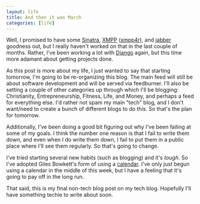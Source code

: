 ```yaml
---
layout: life
title: And then it was March
categories: [life]
---
```

Well, I promised to have some [Sinatra](http://www.sinatrarb.com/), [XMPP](http://xmpp.org/) ([xmpp4r](http://home.gna.org/xmpp4r/)), and [jabber](http://www.jabber.org/) goodness out, but I really haven't worked on that in the last couple of months.  Rather, I've been working a lot with [Django](http://www.djangoproject.com) again, but this time more adamant about getting projects done.

As this post is more about my life, I just wanted to say that starting tomorrow, I'm going to be re-organizing this blog.  The main feed will still be about software development and will be served via feedburner.  I'll also be setting a couple of other categories up through which I'll be blogging: Christianity, Entrepreneurship, Fitness, Life, and Money, and perhaps a feed for everything else.  I'd rather not spam my main "tech" blog, and I don't want/need to create a bunch of different blogs to do this.  So that's the plan for tomorrow.

Additionally, I've been doing a good bit figuring out why I've been failing at some of my goals.  I think the number one reason is that I fail to write them down, and even when I do write them down, I fail to put them in a public place where I'll see them regularly.  So that's going to change.

I've tried starting several new habits (such as blogging) and it's *tough*.  So I've adopted Giles Bowkett's form of using a [calendar](http://gilesbowkett.blogspot.com/2010/02/calendar-win-rapid-course-correction.html).  I've only just begun using a calendar in the middle of this week, but I have a feeling that it's going to pay off in the long run.

That said, this is my final non-tech blog post on my tech blog.  Hopefully I'll have something techie to write about soon.
